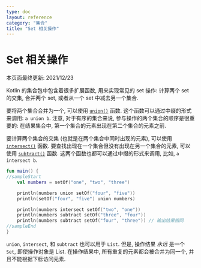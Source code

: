 ```yaml
---
type: doc
layout: reference
category: "集合"
title: "Set 相关操作"
---
```


# Set 相关操作

本页面最终更新: 2021/12/23

Kotlin 的集合包中包含着很多扩展函数, 用来实现常见的 set 操作:
计算两个 set 的交集, 合并两个 set, 或者从一个 set 中减去另一个集合.

要将两个集合合并为一个, 可以使用
[`union()`](https://kotlinlang.org/api/latest/jvm/stdlib/kotlin.collections/union.html)
函数.
这个函数可以通过中缀的形式来调用: `a union b`.
注意, 对于有序的集合来说, 参与操作的两个集合的顺序是很重要的:
在结果集合中, 第一个集合的元素出现在第二个集合的元素之前.

要计算两个集合的交集 (也就是在两个集合中同时出现的元素), 可以使用
[`intersect()`](https://kotlinlang.org/api/latest/jvm/stdlib/kotlin.collections/intersect.html)
函数.
要查找出现在一个集合但没有出现在另一个集合的元素, 可以使用
[`subtract()`](https://kotlinlang.org/api/latest/jvm/stdlib/kotlin.collections/subtract.html)
函数.
这两个函数也都可以通过中缀的形式来调用, 比如, `a intersect b`.

<div class="sample" markdown="1" theme="idea" data-min-compiler-version="1.3">

```kotlin
fun main() {
//sampleStart
    val numbers = setOf("one", "two", "three")

    println(numbers union setOf("four", "five"))
    println(setOf("four", "five") union numbers)

    println(numbers intersect setOf("two", "one"))
    println(numbers subtract setOf("three", "four"))
    println(numbers subtract setOf("four", "three")) // 输出结果相同
//sampleEnd
}
```
</div>

`union`, `intersect`, 和 `subtract` 也可以用于 `List`.
但是, 操作结果 _永远_ 是一个 `Set`, 即使操作对象是 List.
在操作结果中, 所有重复的元素都会被合并为同一个, 并且不能根据下标访问元素.

